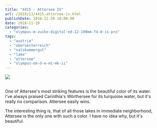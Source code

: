 ```yaml
---
title: "4415 - Attersee IV"
url: /2018/11/4415-attersee-iv.html
publishDate: 2018-11-20 18:00:00
date: 2018-11-20
categories: 
  - "olympus-m-zuiko-digital-ed-12-100mm-f4-0-is-pro"
tags: 
  - "austria"
  - "oberoesterreich"
  - "salzkammergut"
  - "lake"
  - "attersee"
  - "olympus-om-d-e-m1-mk-ii"
---
```

<div class="container">
<div class="center"><a target="_blank" href="https://d25zfm9zpd7gm5.cloudfront.net/1200x1200/2017/20170813_181301_lr.jpg"><img class="webfeedsFeaturedVisual" src="https://d25zfm9zpd7gm5.cloudfront.net/0600x0600/2017/20170813_181301_lr.jpg" /></a></div>
</div>
<br />

One of Attersee's most striking features is the beautiful color of
its water. I've always praised Carinthia's Wörthersee for its
turquoise water, but it's really no comparison. Attersee easily
wins.

The interesting thing is, that of all those lakes in immediate
neighborhood, Attersee is the only one with such a color. I have no
idea why, but it's beautiful.